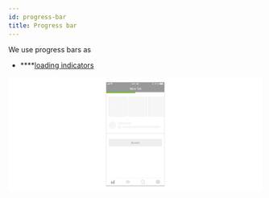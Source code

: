 ```yaml
---
id: progress-bar
title: Progress bar
---
```


We use progress bars as

* \*\*\*\*[loading indicators](../../feedback-scenarios/loading-indicator.md)

![](../../../img/ios_progressbar.jpg)

